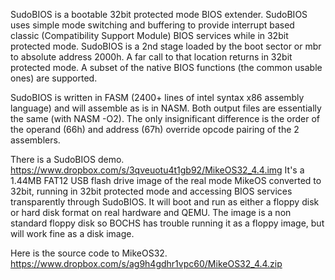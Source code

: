 SudoBIOS is a bootable 32bit protected mode BIOS extender. SudoBIOS uses simple mode switching and buffering to provide interrupt based classic (Compatibility Support Module) BIOS services while in 32bit protected mode. SudoBIOS is a 2nd stage loaded by the boot sector or mbr to absolute address 2000h. A far call to that location returns in 32bit protected mode. A subset of the native BIOS functions (the common usable ones) are supported.

SudoBIOS is written in FASM (2400+ lines of intel syntax x86 assembly language) and will assemble as is in NASM. Both output files are essentially the same (with NASM -O2). The only insignificant difference is the order of the operand (66h) and address (67h) override opcode pairing of the 2 assemblers.

There is a SudoBIOS demo. https://www.dropbox.com/s/3qveuotu4t1gb92/MikeOS32_4.4.img It's a 1.44MB FAT12 USB flash drive image of the real mode MikeOS converted to 32bit, running in 32bit protected mode and accessing BIOS services transparently through SudoBIOS. It will boot and run as either a floppy disk or hard disk format on real hardware and QEMU. The image is a non standard floppy disk so BOCHS has trouble running it as a floppy image, but will work fine as a disk image.

Here is the source code to MikeOS32. https://www.dropbox.com/s/ag9h4gdhr1vpc60/MikeOS32_4.4.zip 

